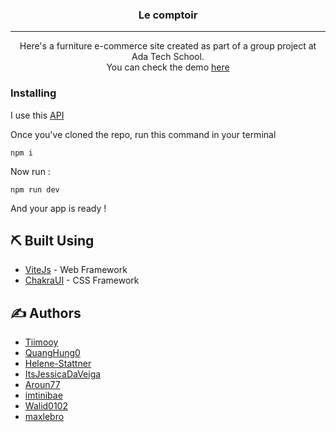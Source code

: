 <h3 align="center">Le comptoir</h3>

---

<p align="center"> Here's a furniture e-commerce site created as part of a group project at Ada Tech School.
    <br> 
    You can check the demo <a href='https://le-comptoir.vercel.app/'>here </a>
</p>

### Installing

I use this [API](https://github.com/TimotheeRoy/api-le-comptoir)

Once you've cloned the repo, run this command in your terminal

```
npm i
```

Now run :

```
npm run dev
```

And your app is ready !




## ⛏️ Built Using <a name = "built_using"></a>

-   [ViteJs](https://vuejs.org/) - Web Framework
-   [ChakraUI](https://chakra-ui.com/) - CSS Framework

## ✍️ Authors <a name = "authors"></a>

-   [Tiimooy](https://github.com/TimotheeRoy)
-   [QuangHung0](https://github.com/QuangHung0)
-   [Helene-Stattner](https://github.com/Helene-Stattner)
-   [ItsJessicaDaVeiga](https://github.com/ItsJessicaDaVeiga)
-   [Aroun77](https://github.com/Aroun77)
-   [imtinibae](https://github.com/imtinibae)
-   [Walid0102](https://github.com/Walid0102)
-   [maxlebro](https://github.com/maxlebro)
